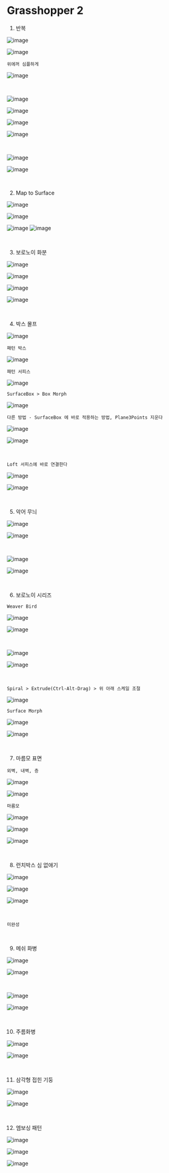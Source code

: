 Grasshopper 2
===============

1. 반복

![image](https://user-images.githubusercontent.com/30430227/147461855-d4f9274f-45a5-4663-be30-7d86468c2cf7.png)

![image](https://user-images.githubusercontent.com/30430227/147461758-3e6b2b1d-7e8b-4418-b749-9ab08cdc7426.png)

``위에꺼 심플하게``

![image](https://user-images.githubusercontent.com/30430227/167809010-dd4d6802-0e8e-4a15-8939-e547f08437bb.png)

<br>

![image](https://user-images.githubusercontent.com/30430227/147462135-862f14ff-52f9-4bf3-82b3-db55dd96e722.png)

![image](https://user-images.githubusercontent.com/30430227/147462154-23e97e43-22d7-4638-bca7-9d1f46ead1ab.png)

![image](https://user-images.githubusercontent.com/30430227/147462302-42626d18-361f-45ae-928b-580be9e8ad1d.png)

![image](https://user-images.githubusercontent.com/30430227/147462325-78325003-81b3-42d2-b109-5d0bf328a70d.png)

<br>

![image](https://user-images.githubusercontent.com/30430227/147467765-41ea8943-5b30-4763-9b36-a37e8a2d2a54.png)

![image](https://user-images.githubusercontent.com/30430227/147467779-2b94b109-916f-4a85-ae0a-6326e296cf23.png)

<br>

2. Map to Surface

![image](https://user-images.githubusercontent.com/30430227/147468598-f5b13c4e-a668-49c3-9856-6443cd98e9a7.png)

![image](https://user-images.githubusercontent.com/30430227/147468639-3cd4b9f5-c54b-4a0f-af29-22cde78c7544.png)

![image](https://user-images.githubusercontent.com/30430227/147468988-59d0d81d-4fd4-4c92-8104-f868816e4929.png)
![image](https://user-images.githubusercontent.com/30430227/147469014-6dff9969-46c8-4ae5-917a-9e3883c00956.png)

<br>

3. 보로노이 화분

![image](https://user-images.githubusercontent.com/30430227/147469498-84618bf6-a5c8-43d0-a103-01023d587d1a.png)

![image](https://user-images.githubusercontent.com/30430227/147469482-8602dbba-2a8a-4eef-afe1-2920facc4893.png)

![image](https://user-images.githubusercontent.com/30430227/147470770-7cbf1ca8-42fb-476e-aa85-7ce71171c71d.png)

![image](https://user-images.githubusercontent.com/30430227/147470726-e127e6b4-bf4e-4e71-91d3-526cfb99417e.png)

<br>

4. 박스 몰프 

![image](https://user-images.githubusercontent.com/30430227/147516778-a1783c98-4d0a-4d75-81b9-aaeac217c80e.png)

`패턴 박스`

![image](https://user-images.githubusercontent.com/30430227/147516817-dbdc6119-28d0-4f47-9217-d2e3148b91e1.png)

`패턴 서피스`

![image](https://user-images.githubusercontent.com/30430227/147516887-4b3005b1-3307-48bf-81ac-03e02e2dc0b9.png)

`SurfaceBox > Box Morph`

![image](https://user-images.githubusercontent.com/30430227/147516937-c2523993-14ac-4d54-ac73-6161076544f3.png)

`다른 방법 - SurfaceBox 에 바로 적용하는 방법, Plane3Points 지운다`

![image](https://user-images.githubusercontent.com/30430227/147518311-6217f36e-6aab-4891-92b4-b430ea3e0f40.png)

![image](https://user-images.githubusercontent.com/30430227/147518407-ddd8c993-25c3-46b0-8c2c-e4a7adb49394.png)

<br>

`Loft 서피스에 바로 연결한다`

![image](https://user-images.githubusercontent.com/30430227/147519129-8d6ff44d-dfdc-4579-9771-a4f254ab9652.png)

![image](https://user-images.githubusercontent.com/30430227/147519169-f3f6b96a-8bee-4d7b-b924-b58903854111.png)

<br>

5. 악어 무늬 

![image](https://user-images.githubusercontent.com/30430227/147530466-30a03444-b0cf-4571-b613-c7d122fa6265.png)

![image](https://user-images.githubusercontent.com/30430227/147530513-fc6f06da-2e91-4291-a6b2-9421f0e5f7e0.png)

<br>

![image](https://user-images.githubusercontent.com/30430227/147530736-5868912e-4c4a-47c7-9621-33fb47960eaf.png)

![image](https://user-images.githubusercontent.com/30430227/147530790-57234820-b66e-4f34-8466-fa6859b913e6.png)

<br>

6. 보로노이 시리즈 

`Weaver Bird`

![image](https://user-images.githubusercontent.com/30430227/147532025-309f2d59-211f-45a3-82fb-30b93eb5c987.png)

![image](https://user-images.githubusercontent.com/30430227/147532089-62f5a73c-33ee-40a2-bf1e-d99d988d9cd3.png)

<br>

![image](https://user-images.githubusercontent.com/30430227/147532937-ecc58b1c-afd9-4b9f-b0a8-c73fed5af284.png)

![image](https://user-images.githubusercontent.com/30430227/147533011-3ef0f315-564e-4588-8027-b5992ca6ed89.png)

<br>

`Spiral > Extrude(Ctrl-Alt-Drag) > 위 아래 스케일 조절` 

![image](https://user-images.githubusercontent.com/30430227/147533612-3c4ca628-3f82-46af-8924-b3a45af179f8.png)

`Surface Morph`

![image](https://user-images.githubusercontent.com/30430227/147535083-29e46eab-d308-4234-a817-580ff7e56fe4.png)

![image](https://user-images.githubusercontent.com/30430227/147535198-0f187197-e24d-416d-9c9a-fbb06efbe920.png)

<br>

7. 마름모 표면

`외벽, 내벽, 층`

![image](https://user-images.githubusercontent.com/30430227/147551384-0f2a5b48-5b3b-4e0d-a32b-af791bbc79b7.png)

![image](https://user-images.githubusercontent.com/30430227/147551548-74968ec0-c569-4fd2-ac49-cd9ee3fffba9.png)

`마름모`

![image](https://user-images.githubusercontent.com/30430227/147551948-f5ef567d-bf97-4f3b-9ea0-c5cd14e3a165.png)

![image](https://user-images.githubusercontent.com/30430227/147552121-d8f519d5-3bbb-4ae9-83f6-54ae488b3911.png)

![image](https://user-images.githubusercontent.com/30430227/147551805-96bc2c36-7bea-4c7e-8e8b-bcc086f3f83e.png)

<br>

8. 런치박스 심 없애기 

![image](https://user-images.githubusercontent.com/30430227/147563682-3be21298-f221-449a-84a7-64de8478b041.png)

![image](https://user-images.githubusercontent.com/30430227/147563749-98a1f0db-e905-4d39-858c-07e9a6bdce27.png)

![image](https://user-images.githubusercontent.com/30430227/147563798-56f2ef92-33eb-43e9-bbc8-33ab78b6ae22.png)

<br>

`미완성`

<br>

9. 메쉬 화병

![image](https://user-images.githubusercontent.com/30430227/147615948-cc68e79d-4f2f-4a2d-bd1b-b39d6ce3fade.png)

![image](https://user-images.githubusercontent.com/30430227/147615960-835a0273-612b-4d14-ad4a-5c6d0873fe2b.png)

<br>

![image](https://user-images.githubusercontent.com/30430227/147616235-ce8299e7-dd11-48c4-b4ac-9d6be5184ee3.png)

![image](https://user-images.githubusercontent.com/30430227/147616243-d9bed152-9800-4a8f-8050-e5ee52f71295.png)

<br>

10. 주름화병 

![image](https://user-images.githubusercontent.com/30430227/148721726-84f5b032-e97b-43e6-9a3f-6e062a7b41d9.png)

![image](https://user-images.githubusercontent.com/30430227/148721744-a274a723-4de0-44b8-b53a-46387093edb7.png)

<br>

11. 삼각형 접힌 기둥

![image](https://user-images.githubusercontent.com/30430227/148725911-94d0bf70-d96a-4c48-99a0-1b6c537b0490.png)

![image](https://user-images.githubusercontent.com/30430227/148726193-e9a102f7-ea7a-46b9-82fb-f8fb3b166731.png)

<br>

12. 엠보싱 패턴 

![image](https://user-images.githubusercontent.com/30430227/148732981-f6587924-0cf7-4d39-a833-2944a8fe2d33.png)

![image](https://user-images.githubusercontent.com/30430227/148733422-f8343077-8d59-4c73-acea-2c66d77673b1.png)

![image](https://user-images.githubusercontent.com/30430227/148733455-553e3758-bb7b-49ce-ab5c-2ca197568f83.png)















